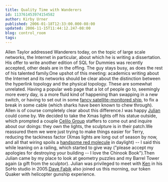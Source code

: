 ```yaml
---
title: Quality Time with Wanderers
id: 113761453974154582
author: Kirby Urner
published: 2006-01-18T12:33:00.000-08:00
updated: 2006-11-15T11:44:12.247-08:00
blog: control_room
tags: 
---
```


Allen Taylor addressed Wanderers today, on the topic of large scale networks, the Internet in particular, about which he is writing a dissertation.  His offer to write another edition of SQL for Dummies was recently accepted, other deals are in the offing.  The guy stays busy, as does the rest of his talented family.One upshot of this meeting:  academics writing about the Internet and its networks should be clear about the distinction between the hyperlink topology and the physical topology.  These are somewhat unrelated.  Having a popular web page that a lot of people go to, seemingly more every day, is a more fluid kind of happening than swapping in a new switch, or having to set out in some [fancy satellite-monitored ship](http://www.lr.org/news/press_releases/2001/pr0801_at_guardian.htm), to fix a break in some cable (which sharks have been known to chew through). Allen is of course completely clear about this difference.I was happy [Julian](http://mitpress2.mit.edu/e-journals/Leonardo/rolodex/voss-andreae.julian.html) could come by.  We decided to take the Xmas lights off his statue outside, which prompted a couple [Celilo Group](http://www.celilo.net/) staffers to come out and inquire about our doings:  they own the lights, the sculpture is in their patch.We reassured them we were just trying to make things easier for Terry, reducing the tackiness factor (Xmas lights are long out of season by now, and all that wiring spoils a [handsome red molecule](http://www.julianvossandreae.com/Work/SlideShowGallery/Seiten/01-pauling.htm) in daylight) -- I said this while leaning on a railing, which started to give way ("please accept my apologies for destroying your building -- I love the Chinook Book").Then Julian came by my place to look at geometry puzzles and my Barrel Tower again (a gift from the sculptor).  Julian was privileged to meet with [Ken](http://kennethsnelson.net/) in his SoHo studio in 2005.[Dave Fabik](http://worldgame.blogspot.com/2005/01/national-treasure-movie-review.html) also joined us this morning, our token Quaker with helicopter gunship experience.